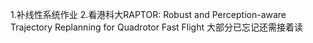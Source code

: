 1.补线性系统作业
2.看港科大RAPTOR: Robust and Perception-aware Trajectory
Replanning for Quadrotor Fast Flight
   大部分已忘记还需接着读

